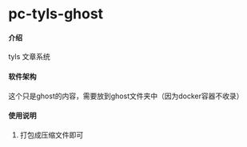 # pc-tyls-ghost

#### 介绍
tyls 文章系统

#### 软件架构
这个只是ghost的内容，需要放到ghost文件夹中（因为docker容器不收录）

#### 使用说明

1.  打包成压缩文件即可